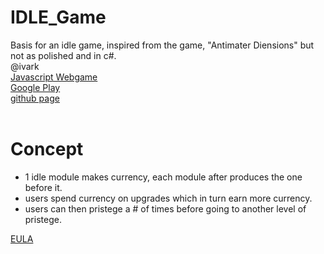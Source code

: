 # IDLE_Game
Basis for an idle game, inspired from the game, "Antimater Diensions" but not as polished and in c#.<br>
@ivark<br>
[Javascript Webgame](https://ivark.github.io/)<br>
[Google Play](https://play.google.com/store/apps/details?id=kajfosz.antimatterdimensions)<br>
[github page](https://github.com/IvarK) <br>
<br>
# Concept
* 1 idle module makes currency, each module after produces the one before it.<br>
* users spend currency on upgrades which in turn earn more currency.<br>
* users can then pristege a # of times before going to another level of pristege.<br>

[EULA](https://github.com/helderma/Basic_Idle_Game/blob/master/LICENSE.txt)
